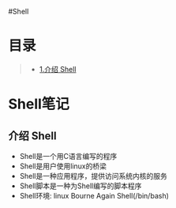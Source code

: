 #Shell
# 目录 #
> * [1.介绍 Shell](#main-chapter-1)
# Shell笔记

## 介绍 Shell <a id="main-chapter-1"></a>
- Shell是一个用C语言编写的程序
- Shell是用户使用linux的桥梁
- Shell是一种应用程序，提供访问系统内核的服务
- Shell脚本是一种为Shell编写的脚本程序
- Shell环境: linux Bourne Again Shell(/bin/bash)
